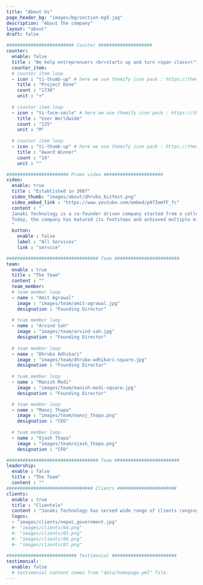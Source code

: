 ```yaml
---
title: "About Us"
page_header_bg: "images/bg/section-bg5.jpg"
description: "About the company"
layout: "about"
draft: false

######################### Counter ####################
counter:
  enable: false
  title : "We help entreprenuers <br>starts up and turn <span class=\"text-color\">their ideas into</span> produtcs"
  counter_item:
  # counter item loop
  - icon : "ti-thumb-up" # here we use themify icon pack : https://themify.me/themify-icons
    title : "Project Done"
    count : "1730"
    unit : "+"
    
  # counter item loop
  - icon : "ti-face-smile" # here we use themify icon pack : https://themify.me/themify-icons
    title : "User Worldwide"
    count : "125"
    unit : "M"
    
  # counter item loop
  - icon : "ti-thumb-up" # here we use themify icon pack : https://themify.me/themify-icons
    title : "Award Winner"
    count : "14"
    unit : ""

####################### Promo video ######################
video:
  enable: true
  title : "Established in 2007"
  video_thumb: "images/about/dhruba_bizfest.png"
  video_embed_link : "https://www.youtube.com/embed/p87ImmTF_fc"
  content : "
  Janaki Technology is a co-founder driven company started from a college dormitory back in 2007.
  Today, the company has matured its footsteps and achieved multiple milestones steered with its passion, enthusiasm and utter dedication since the very beginning.
  "
  button:
    enable : false
    label : "All Services"
    link : "service"

################################## Team ########################
team:
  enable : true
  title : "The Team"
  content : ""
  team_member:
  # team member loop
  - name : "Amit Agrawal"
    image : "images/team/amit-agrawal.jpg"
    designation : "Founding Director"
    
  # team member loop
  - name : "Arvind Sah"
    image : "images/team/arvind-sah.jpg"
    designation : "Founding Director"
    
  # team member loop
  - name : "Dhruba Adhikari"
    image : "images/team/dhruba-adhikari-square.jpg"
    designation : "Founding Director"
    
  # team member loop
  - name : "Manish Modi"
    image : "images/team/manish-modi-square.jpg"
    designation : "Founding Director"

  # team member loop
  - name : "Manoj Thapa"
    image : "images/team/manoj_thapa.png"
    designation : "CEO"
    
  # team member loop
  - name : "Ojash Thapa"
    image : "images/team/ojash_thapa.png"
    designation : "CFO"

################################## Team ########################
leadership:
  enable : false
  title : "The Team"
  content : ""
################################ Clients ######################
clients:
  enable : true
  title : "Clientele"
  content : "Janaki Technology has served wide range of clients ranging from Ministries to SMSe"
  logos:
  - "images/clients/nepal_government.jpg"
  #- "images/clients/04.png"
  #- "images/clients/05.png"
  #- "images/clients/06.png"
  #- "images/clients/07.png"
    
########################## Testimonial ########################
testimonial:
  enable: false
  # testimonial content comes from "data/homepage.yml" file.
---
```

